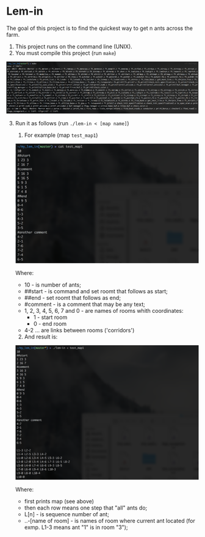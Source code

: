 # Lem-in
The goal of this project is to find the quickest way to get n ants across the farm.

1. This project runs on the command line (UNIX).
2. You must compile this project (run `make`)

![make](img4exmp/1.png)

3. Run it as follows (run `./lem-in < [map name]`)
	1.	For example (map `test_map1`)

	![map](img4exmp/2.png)

	Where:
	*	10 - is number of ants;
	*	##start - is command and set roomt that follows as start;
	*	##end - set roomt that follows as end;
	*	#comment - is a comment that may be any text;
	*	1, 2, 3, 4, 5, 6, 7 and 0 - are names of rooms whith coordinates:
		*	1 - start room
		*	0 - end room
	*	4-2 ... are links between rooms ('corridors')
	2.	And result is:

	![res](img4exmp/3.png)

	Where:
	*	first prints map (see above)
	*	then each row means one step that "all" ants do;
	*	L[n] - is sequence number of ant;
	*	..-[name of room] - is names of room where current ant located (for exmp. L1-3 means ant "1" is in room "3");

